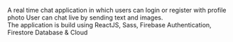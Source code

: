 A real time chat application in which users can login or register with profile photo
User can chat live by sending text and images.            
The application is build using ReactJS, Sass, Firebase Authentication, Firestore Database & Cloud  
